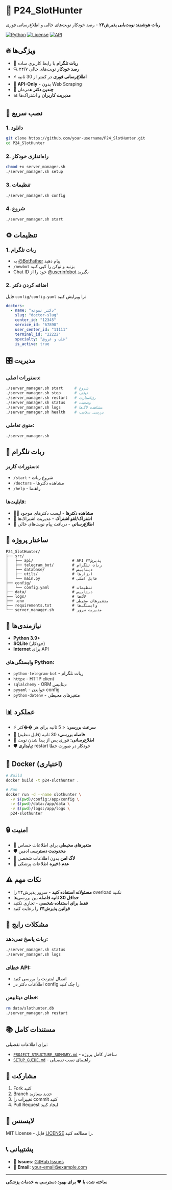 # 🎯 P24_SlotHunter

**ربات هوشمند نوبت‌یابی پذیرش۲۴** - رصد خودکار نوبت‌های خالی و اطلاع‌رسانی فوری

[![Python](https://img.shields.io/badge/Python-3.9+-blue.svg)](https://python.org)
[![License](https://img.shields.io/badge/License-MIT-green.svg)](LICENSE)
[![API](https://img.shields.io/badge/API-Only-green.svg)]()

## 🔥 ویژگی‌ها

- 🤖 **ربات تلگرام** با رابط کاربری ساده
- 🔍 **رصد خودکار** نوبت‌های خالی ۲۴/۷
- ⚡ **اطلاع‌رسانی فوری** در کمتر از 30 ثانیه
- 🚀 **API-Only** - بدون Web Scraping
- 👥 **چندین دکتر** همزمان
- 📊 **مدیریت کاربران** و اشتراک‌ها

## 🚀 نصب سریع

### 1. دانلود
```bash
git clone https://github.com/your-username/P24_SlotHunter.git
cd P24_SlotHunter
```

### 2. راه‌اندازی خودکار
```bash
chmod +x server_manager.sh
./server_manager.sh setup
```

### 3. تنظیمات
```bash
./server_manager.sh config
```

### 4. شروع
```bash
./server_manager.sh start
```

## ⚙️ تنظیمات

### 1. ربات تلگرام
- به [@BotFather](https://t.me/BotFather) پیام دهید
- `/newbot` بزنید و توکن را کپی کنید
- Chat ID خود را از [@userinfobot](https://t.me/userinfobot) بگیرید

### 2. اضافه کردن دکتر
فایل `config/config.yaml` را ویرایش کنید:

```yaml
doctors:
  - name: "دکتر نمونه"
    slug: "doctor-slug"
    center_id: "12345"
    service_id: "67890"
    user_center_id: "11111"
    terminal_id: "22222"
    specialty: "قلب و عروق"
    is_active: true
```

## 🎛️ مدیریت

### دستورات اصلی:
```bash
./server_manager.sh start     # شروع
./server_manager.sh stop      # توقف
./server_manager.sh restart   # ری‌استارت
./server_manager.sh status    # وضعیت
./server_manager.sh logs      # مشاهده لاگ‌ها
./server_manager.sh health    # بررسی سلامت
```

### منوی تعاملی:
```bash
./server_manager.sh
```

## 🤖 ربات تلگرام

### دستورات کاربر:
- `/start` - شروع ربات
- `/doctors` - مشاهده دکترها
- `/help` - راهنما

### قابلیت‌ها:
- 👨‍⚕️ **مشاهده دکترها** - لیست دکترهای موجود
- 📝 **اشتراک/لغو اشتراک** - مدیریت اشتراک‌ها
- 🔔 **اطلاع‌رسانی** - دریافت پیام نوبت‌های خالی

## 📁 ساختار پروژه

```
P24_SlotHunter/
├── src/
│   ├── api/                 # API پذیرش۲۴
│   ├── telegram_bot/        # ربات تلگرام
│   ├── database/            # دیتابیس
│   ├── utils/               # ابزارها
│   └── main.py              # فایل اصلی
├── config/
│   └── config.yaml          # تنظیمات
├── data/                    # دیتابیس
├── logs/                    # لاگ‌ها
├── .env                     # متغیرهای محیطی
├── requirements.txt         # وابستگی‌ها
└── server_manager.sh        # مدیریت سرور
```

## 🔧 نیازمندی‌ها

- **Python 3.9+**
- **SQLite** (خودکار)
- **Internet** برای API

### وابستگی‌های Python:
- `python-telegram-bot` - ربات تلگرام
- `httpx` - HTTP client
- `sqlalchemy` - ORM دیتابیس
- `pyyaml` - خواندن config
- `python-dotenv` - متغیرهای محیطی

## 📊 عملکرد

- ⚡ **سرعت بررسی:** < 5 ثانیه برای هر ��کتر
- 🔄 **فاصله بررسی:** 30 ثانیه (قابل تنظیم)
- 📱 **اطلاع‌رسانی:** فوری پس از پیدا شدن نوبت
- 🛡️ **پایداری:** restart خودکار در صورت خطا

## 🐳 Docker (اختیاری)

```bash
# Build
docker build -t p24-slothunter .

# Run
docker run -d --name slothunter \
  -v $(pwd)/config:/app/config \
  -v $(pwd)/data:/app/data \
  -v $(pwd)/logs:/app/logs \
  p24-slothunter
```

## 🔒 امنیت

- 🔐 **متغیرهای محیطی** برای اطلاعات حساس
- 🛡️ **محدودیت دسترسی** ادمین
- 📝 **لاگ امن** بدون اطلاعات شخصی
- 🚫 **عدم ذخیره** اطلاعات پزشکی

## ⚠️ نکات مهم

- **مسئولانه استفاده کنید** - سرور پذیرش۲۴ را overload نکنید
- **حداقل 30 ثانیه فاصله** بین بررسی‌ها
- **فقط برای استفاده شخصی** - تجاری نکنید
- **قوانین پذیرش۲۴** را رعایت کنید

## 🐛 مشکلات رایج

### ربات پاسخ نمی‌دهد:
```bash
./server_manager.sh status
./server_manager.sh logs
```

### خطای API:
- اتصال اینترنت را بررسی کنید
- اطلاعات دکتر در config را چک کنید

### خطای دیتابیس:
```bash
rm data/slothunter.db
./server_manager.sh restart
```

## 📚 مستندات کامل

برای اطلاعات تفصیلی:
- [`PROJECT_STRUCTURE_SUMMARY.md`](PROJECT_STRUCTURE_SUMMARY.md) - ساختار کامل پروژه
- [`SETUP_GUIDE.md`](SETUP_GUIDE.md) - راهنمای نصب تفصیلی

## 🤝 مشارکت

1. Fork کنید
2. Branch جدید بسازید
3. تغییرات را commit کنید
4. Pull Request ایجاد کنید

## 📄 لایسنس

MIT License - فایل [LICENSE](LICENSE) را مطالعه کنید.

## 📞 پشتیبانی

- 🐛 **Issues**: [GitHub Issues](https://github.com/your-username/P24_SlotHunter/issues)
- 📧 **Email**: your-email@example.com

---

**ساخته شده با ❤️ برای بهبود دسترسی به خدمات پزشکی**